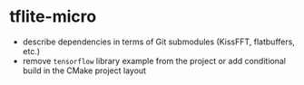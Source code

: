 # tflite-micro

- describe dependencies in terms of Git submodules (KissFFT, flatbuffers, etc.)
- remove `tensorflow` library example from the project or add conditional build in the CMake project layout